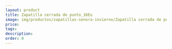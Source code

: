 ```yaml
---
layout: product
title: Zapatilla cerrada de punto_16Eu
image: img/productos/zapatillas-senora-invierno/Zapatilla cerrada de punto_16Eu.jpeg
price: 
tags: 
description: 
order: 0
---
```

